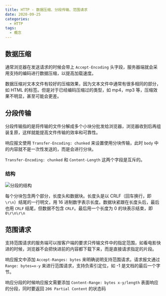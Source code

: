 ```yaml
---
title: HTTP - 数据压缩、分段传输、范围请求
date: 2020-09-25
categories:
  - HTTP
tags:
  - 概念
---
```


## 数据压缩

通常浏览器在发送请求的时候会带上 `Accept-Encoding` 头字段，服务器端就会采用支持的编码进行数据压缩，以提高加载速度。

数据压缩对文本文件有较好的压缩效果，因为文本文件中通常有很多相同的部分，如 HTML 的标签。但是对于已经编码压缩过的类型，如 mp4，mp3 等，压缩效果不明显，甚至可能会更差。

## 分段传输

分段传输指的是将传输的文件分解成多个小块分批发给浏览器，浏览器收到后再组装复原，这样就能提高文件传输的效率和可靠性。

响应报文使用 `Transfer-Encoding: chunked` 来设置使用分块传输，此时 `body` 中的内容就不是一次性发送的，而是会进行分块。

`Transfer-Encoding: chunked` 和 `Content-Length` 这两个字段是互斥的。

### 结构

![分段的结构](https://cdn.jsdelivr.net/gh/syfxlin/pic/2020/09/20200925202120.png)

每个分块包含两个部分，长度头和数据块。长度头是以 CRLF（回车换行，即 `\r\n`）结尾的一行明文，用 16 进制数字表示长度。数据块紧跟在长度头后，最后也用 `CRLF` 结尾，但数据不包含 `CRLF`。最后用一个长度为 0 的块表示结束，即 `0\r\n\r\n`

## 范围请求

支持范围请求的服务端可以按客户端的要求只传输文件中的指定范围，如看电影快进的时候，浏览器不会把快进前的内容都下载下来，而是直接请求指定的片段。

响应报文中添加 `Accept-Ranges: bytes` 来明确说明支持范围请求。请求报文通过 `Range: bytes=x-y` 来进行范围请求，支持负索引定位，如 -1 是文档的最后一个字节。

响应分段的时候响应报文需要添加 `Content-Range: bytes x-y/length` 表面响应的分段，同时要返回 `206 Partial Content` 的状态码
